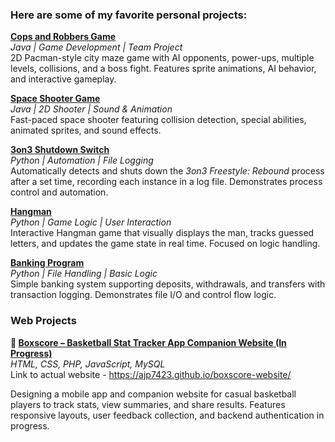 ### Here are some of my favorite personal projects:

**[Cops and Robbers Game](https://github.com/ajp7423/Video-Game-Final-Project)**  
*Java | Game Development | Team Project*  
2D Pacman-style city maze game with AI opponents, power-ups, multiple levels, collisions, and a boss fight. Features sprite animations, AI behavior, and interactive gameplay.  

**[Space Shooter Game](https://github.com/ajp7423/Space-Game)**  
*Java | 2D Shooter | Sound & Animation*  
Fast-paced space shooter featuring collision detection, special abilities, animated sprites, and sound effects.  

**[3on3 Shutdown Switch](https://github.com/ajp7423/3on3-Shut-Down)**  
*Python | Automation | File Logging*  
Automatically detects and shuts down the *3on3 Freestyle: Rebound* process after a set time, recording each instance in a log file. Demonstrates process control and automation.  

**[Hangman](https://github.com/ajp7423/Hangman)**  
*Python | Game Logic | User Interaction*  
Interactive Hangman game that visually displays the man, tracks guessed letters, and updates the game state in real time. Focused on logic handling.  

**[Banking Program](https://github.com/ajp7423/Banking-Program)**  
*Python | File Handling | Basic Logic*  
Simple banking system supporting deposits, withdrawals, and transfers with transaction logging. Demonstrates file I/O and control flow logic. 


### Web Projects

**🏀 [Boxscore – Basketball Stat Tracker App Companion Website (In Progress)](https://github.com/ajp7423/boxscore-website)**  
*HTML, CSS, PHP, JavaScript, MySQL*  
Link to actual website - https://ajp7423.github.io/boxscore-website/

Designing a mobile app and companion website for casual basketball players to track stats, view summaries, and share results. Features responsive layouts, user feedback collection, and backend authentication in progress.
